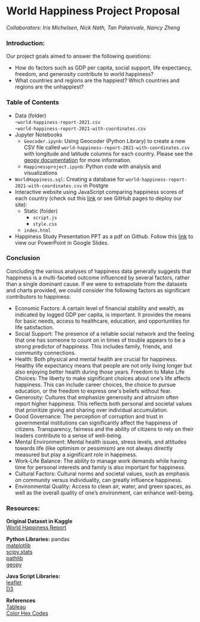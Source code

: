 # World Happiness Project Proposal  
*Collaborators: Iris Michelsen, Nick Nath, Tan Palanivale, Nancy Zheng*

### Introduction:  
Our project goals aimed to answer the following questions:
- How do factors such as GDP per capita, social support, life expectancy, freedom, and generosity contribute to world happiness?
- What countries and regions are the happiest? Which countries and regions are the unhappiest?  

### Table of Contents  
- Data (folder)  
  -`world-happiness-report-2021.csv`  
  -`world-happiness-report-2021-with-coordinates.csv`
- Jupyter Notebooks
  - `Geocoder.ipynb`: Using Geocoder (Python Library) to create a new CSV file called `world-happiness-report-2021-with-coordinates.csv` with longitude and latitude columns for each country. Please see the [geopy documentation](https://geopy.readthedocs.io/en/stable/#installation) for more information.
  - `Happinessproject.ipynb`: Python code with analysis and visualizations
- `WorldHappiness.sql`: Creating a database for `world-happiness-report-2021-with-coordinates.csv` in Postgre
- Interactive website using JavaScript comparing happiness scores of each country (check out this [link](https://zhengn95.github.io/Project3_worldHappiness/) or see GitHub pages to deploy our site):
  - Static (folder)
    - `script.js`
    - `style.css`
  - `index.html`
- Happiness Study Presentation PPT as a pdf on Github. Follow this [link](https://docs.google.com/presentation/d/1KXJUVdq0RAqzErKtP3b66RQ1zYB2AKOv/edit#slide=id.g2c42af9c4c2_3_0) to view our PowerPoint in Google Slides.

### Conclusion
Concluding the various analyses of happiness data generally suggests that happiness is a multi-faceted outcome influenced by several factors, rather than a single dominant cause. If we were to extrapolate from the datasets and charts provided, we could consider the following factors as significant contributors to happiness:  
- Economic Factors: A certain level of financial stability and wealth, as indicated by logged GDP per capita, is important. It provides the means for basic needs, access to healthcare, education, and opportunities for life satisfaction.
- Social Support: The presence of a reliable social network and the feeling that one has someone to count on in times of trouble appears to be a strong predictor of happiness. This includes family, friends, and community connections.  
- Health: Both physical and mental health are crucial for happiness. Healthy life expectancy means that people are not only living longer but also enjoying better health during those years.
Freedom to Make Life Choices: The liberty to make significant choices about one’s life affects happiness. This can include career choices, the choice to pursue education, or the freedom to express one's beliefs without fear.  
- Generosity: Cultures that emphasize generosity and altruism often report higher happiness. This reflects both personal and societal values that prioritize giving and sharing over individual accumulation.
- Good Governance: The perception of corruption and trust in governmental institutions can significantly affect the happiness of citizens. Transparency, fairness and the ability of citizens to rely on their leaders contribute to a sense of well-being.
- Mental Environment: Mental health issues, stress levels, and attitudes towards life (like optimism or pessimism) are not always directly measured but play a significant role in happiness.  
- Work-Life Balance: The ability to manage work demands while having time for personal interests and family is also important for happiness.  
- Cultural Factors: Cultural norms and societal values, such as emphasis on community versus individuality, can greatly influence happiness.  
- Environmental Quality: Access to clean air, water, and green spaces, as well as the overall quality of one’s environment, can enhance well-being.  

### Resources:  
**Original Dataset in Kaggle**  
[World Happiness Report](https://www.kaggle.com/datasets/ajaypalsinghlo/world-happiness-report-2021) 

**Python Libraries:**
pandas  
[matplotlib](https://matplotlib.org/)  
[scipy.stats](https://docs.scipy.org/doc/scipy/reference/stats.html)  
[pathlib](https://docs.python.org/3/library/pathlib.html)  
[geopy](https://geopy.readthedocs.io/en/stable/#installation)

**Java Script Libraries:**  
[leaflet](https://leafletjs.com/)  
[D3](https://d3js.org/)

**References**  
[Tableau](https://public.tableau.com/views/HappinessDatasetProject/Dashboard?:embed=y&:display_count=y&:showVizHome=no#!/vizhome/Happines[…]etProject/GDPvs_HS)  
[Color Hex Codes](https://www.color-hex.com/)  
